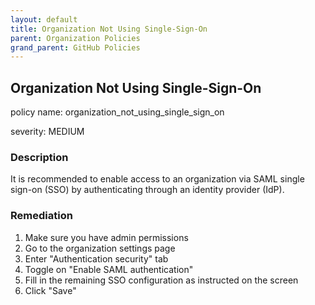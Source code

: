 ```yaml
---
layout: default
title: Organization Not Using Single-Sign-On
parent: Organization Policies
grand_parent: GitHub Policies
---
```



## Organization Not Using Single-Sign-On
policy name: organization_not_using_single_sign_on

severity: MEDIUM

### Description
It is recommended to enable access to an organization via SAML single sign-on (SSO) by authenticating through an identity provider (IdP).


### Remediation
1. Make sure you have admin permissions
2. Go to the organization settings page
3. Enter "Authentication security" tab
4. Toggle on "Enable SAML authentication"
5. Fill in the remaining SSO configuration as instructed on the screen
6. Click "Save"



